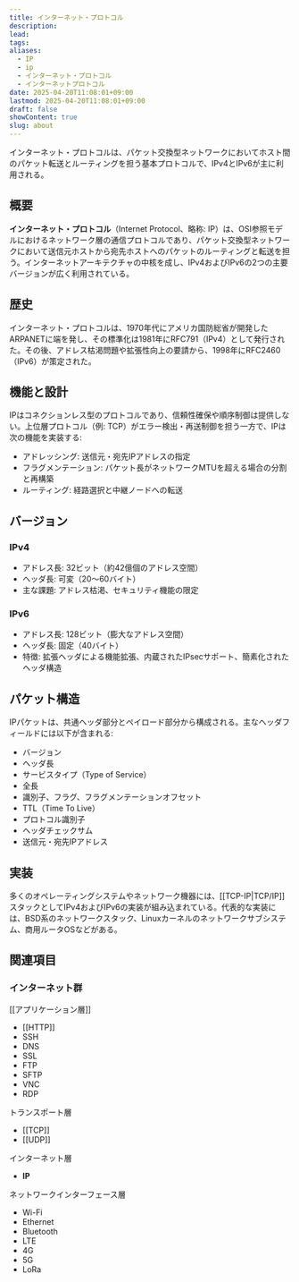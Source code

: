 ```yaml
---
title: インターネット・プロトコル
description: 
lead: 
tags: 
aliases:
  - IP
  - ip
  - インターネット・プロトコル
  - インターネットプロトコル
date: 2025-04-20T11:08:01+09:00
lastmod: 2025-04-20T11:08:01+09:00
draft: false
showContent: true
slug: about
---
```


インターネット・プロトコルは、パケット交換型ネットワークにおいてホスト間のパケット転送とルーティングを担う基本プロトコルで、IPv4とIPv6が主に利用される。

## 概要

**インターネット・プロトコル**（Internet Protocol、略称: IP）は、OSI参照モデルにおけるネットワーク層の通信プロトコルであり、パケット交換型ネットワークにおいて送信元ホストから宛先ホストへのパケットのルーティングと転送を担う。インターネットアーキテクチャの中核を成し、IPv4およびIPv6の2つの主要バージョンが広く利用されている。

## 歴史

インターネット・プロトコルは、1970年代にアメリカ国防総省が開発したARPANETに端を発し、その標準化は1981年にRFC791（IPv4）として発行された。その後、アドレス枯渇問題や拡張性向上の要請から、1998年にRFC2460（IPv6）が策定された。

## 機能と設計

IPはコネクションレス型のプロトコルであり、信頼性確保や順序制御は提供しない。上位層プロトコル（例: TCP）がエラー検出・再送制御を担う一方で、IPは次の機能を実装する:

- アドレッシング: 送信元・宛先IPアドレスの指定
- フラグメンテーション: パケット長がネットワークMTUを超える場合の分割と再構築
- ルーティング: 経路選択と中継ノードへの転送

## バージョン

### IPv4

- アドレス長: 32ビット（約42億個のアドレス空間）
- ヘッダ長: 可変（20～60バイト）
- 主な課題: アドレス枯渇、セキュリティ機能の限定

### IPv6

- アドレス長: 128ビット（膨大なアドレス空間）
- ヘッダ長: 固定（40バイト）
- 特徴: 拡張ヘッダによる機能拡張、内蔵されたIPsecサポート、簡素化されたヘッダ構造

## パケット構造

IPパケットは、共通ヘッダ部分とペイロード部分から構成される。主なヘッダフィールドには以下が含まれる:

- バージョン
- ヘッダ長
- サービスタイプ（Type of Service）
- 全長
- 識別子、フラグ、フラグメンテーションオフセット
- TTL（Time To Live）
- プロトコル識別子
- ヘッダチェックサム
- 送信元・宛先IPアドレス

## 実装

多くのオペレーティングシステムやネットワーク機器には、[[TCP-IP|TCP/IP]]スタックとしてIPv4およびIPv6の実装が組み込まれている。代表的な実装には、BSD系のネットワークスタック、Linuxカーネルのネットワークサブシステム、商用ルータOSなどがある。

## 関連項目
### インターネット群
[[アプリケーション層]]
- [[HTTP]]
- SSH
- DNS
- SSL
- FTP
- SFTP
- VNC
- RDP

トランスポート層
- [[TCP]]
- [[UDP]]

インターネット層
- **IP**

ネットワークインターフェース層
- Wi-Fi
- Ethernet
- Bluetooth
- LTE
- 4G
- 5G
- LoRa